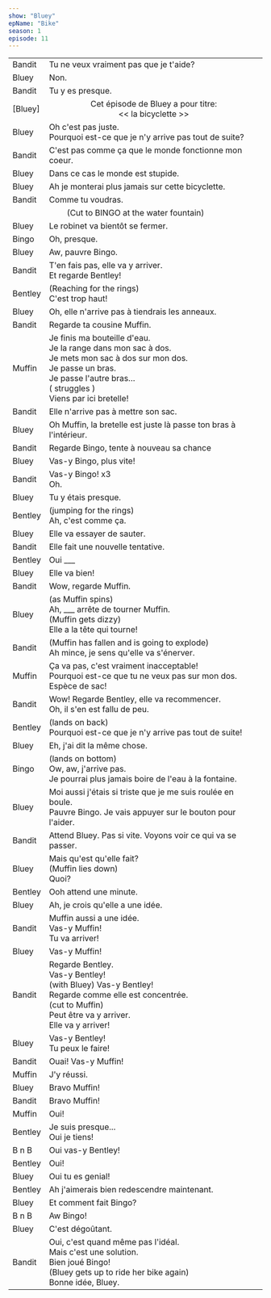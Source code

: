 ```yaml
---
show: "Bluey"
epName: "Bike"
season: 1
episode: 11
---
```


<table>
<tr>
    <td>Bandit</td>
    <td class="fr">Tu ne veux vraiment pas que je t'aide?</td>
</tr>

<tr>
    <td>Bluey</td>
    <td class="fr">Non.</td>
</tr>

<tr>
    <td> Bandit </td>
    <td class="fr"> Tu y es presque. </td>
</tr>

<tr>
    <td>[Bluey]</td>
    <td class="fr" style = "text-align: center">Cet épisode de Bluey a pour titre:<br><< la bicyclette >></td>
</tr>

<tr>
    <td> Bluey </td>
    <td class="fr"> Oh c'est pas juste. <br>
        Pourquoi est-ce que je n'y arrive pas tout de suite? 
    </td>
</tr>

<tr>
    <td> Bandit </td>
    <td> C'est pas comme ça que le monde fonctionne mon coeur. </td>
</tr>

<tr>
    <td> Bluey </td>
    <td> Dans ce cas le monde est stupide. </td>
</tr>

<tr>
    <td> Bluey </td>
    <td> Ah je monterai plus jamais sur cette bicyclette. </td>
</tr>

<tr>
    <td> Bandit </td>
    <td> Comme tu voudras. </td>
</tr>    

<tr>
    <td colspan="2" style="text-align: center">
    (Cut to BINGO at the water fountain) 
    </td>
</tr>    

<tr>
    <td> Bluey </td>
    <td> Le robinet va bientôt se fermer. </td>
</tr>    

<tr>
    <td> Bingo </td>
    <td> Oh, presque. </td>
</tr> 

<tr>
    <td> Bluey </td>
    <td> Aw, pauvre Bingo. </td>
</tr> 

<tr>
    <td> Bandit </td>
    <td> T'en fais pas, elle va y arriver. <br>
        Et regarde Bentley! </td>
</tr>    

<tr>
    <td> Bentley </td>
    <td> (Reaching for the rings) <br>
    C'est trop haut! </td>
</tr>    

<tr>
    <td> Bluey </td>
    <td> Oh, elle n'arrive pas à tiendrais les anneaux. </td>
</tr>    

<tr>
    <td> Bandit </td>
    <td> Regarde ta cousine Muffin. </td>
</tr>    

<tr>
    <td> Muffin </td>
    <td> Je finis ma bouteille d'eau. <br>
    Je la range dans mon sac à dos. <br>
    Je mets mon sac à dos sur mon dos. <br>
    Je passe un bras. <br>
    Je passe l'autre bras… <br>
    ( struggles ) <br>
    Viens par ici bretelle! 
    </td>
</tr>   

<tr>
    <td> Bandit </td>
    <td> Elle n'arrive pas à mettre son sac. </td>
</tr>

<tr>
    <td> Bluey </td>
    <td> Oh Muffin, la bretelle est juste là
    passe ton bras à l'intérieur. </td>
</tr>

<tr>
    <td> Bandit </td>
    <td> Regarde Bingo, tente à nouveau sa chance </td>
</tr>

<tr>
    <td> Bluey </td> 
    <td> Vas-y Bingo, plus vite! </td>
</tr>

<tr>
    <td> Bandit </td>
    <td> Vas-y Bingo! x3 <br>
        Oh. </td>
</tr>

<tr> 
    <td> Bluey </td>
    <td> Tu y étais presque.

<tr>
    <td> Bentley </td>
    <td> (jumping for the rings) <br>
    Ah, c'est comme ça. </td>
</tr>

<tr>
    <td> Bluey </td>
    <td> Elle va essayer de sauter. </td>
</tr>

<tr>
    <td> Bandit </td>
    <td> Elle fait une nouvelle tentative. </td>
</tr>

<tr>
    <td> Bentley </td>
    <td> Oui ___ </td>
</tr>

<tr>
    <td> Bluey </td>
    <td> Elle va bien! </td>
</tr>

<tr>
    <td> Bandit </td>
    <td> Wow, regarde Muffin. </td>
</tr>

<tr>
    <td> Bluey </td>
    <td> (as Muffin spins) <br> 
    Ah, ___ arrête de tourner Muffin. <br>
    (Muffin gets dizzy) <br>
    Elle a la tête qui tourne! </td>
</tr>

<tr> 
    <td> Bandit </td>
    <td> (Muffin has fallen and is going to explode) <br>
    Ah mince, je sens qu'elle va s'énerver. </td>
</tr>

<tr>
    <td> Muffin </td>
    <td> Ça va pas, c'est vraiment inacceptable! <br>
    Pourquoi est-ce que tu ne veux pas sur mon dos. <br>
    Espèce de sac! </td>
</tr>

<tr>
    <td> Bandit </td>
    <td> Wow! Regarde Bentley, elle va recommencer. <br>
    Oh, il s'en est fallu de peu. </td>
</tr>

<tr>
    <td> Bentley </td>
    <td> (lands on back) <br>
    Pourquoi est-ce que je n'y arrive pas tout de suite! </td>
</tr>

<tr>
    <td> Bluey </td>
    <td> Eh, j'ai dit la même chose. </td>
</tr>

<tr>
    <td> Bingo </td>
    <td> (lands on bottom) <br> 
    Ow, aw, j'arrive pas. <br>
    Je pourrai plus jamais boire de l'eau à la fontaine. </td>
</tr>

<tr>
    <td> Bluey </td>
    <td> Moi aussi j'étais si triste que je me suis roulée en boule. <br>
    Pauvre Bingo. Je vais appuyer sur le bouton pour l'aider.
    </td>
</tr>

<tr> 
    <td> Bandit </td> 
    <td> Attend Bluey. Pas si vite. Voyons voir ce qui va se passer. </td>
</tr>

<tr> 
    <td> Bluey </td>
    <td> Mais qu'est qu'elle fait? <br>
    (Muffin lies down) <br>
    Quoi? </td>
</tr>

<tr>
    <td> Bentley </td>
    <td> Ooh attend une minute. </td>
</tr>

<tr>
    <td> Bluey </td>
    <td> Ah, je crois qu'elle a une idée. </td>
</tr>

<tr>
    <td> Bandit </td>
    <td> Muffin aussi a une idée. <br>
    Vas-y Muffin! <br>
    Tu va arriver! </td>
</tr>

<tr>
    <td> Bluey </td>
    <td> Vas-y Muffin! </td>
</tr>

<tr>
    <td> Bandit </td>
    <td> Regarde Bentley. <br> 
    Vas-y Bentley! <br>
    (with Bluey) Vas-y Bentley! <br>
    Regarde comme elle est concentrée. <br>
    (cut to Muffin) <br>
    Peut être va y arriver. <br>
    Elle va y arriver!
    </td>
</tr>

<tr>
    <td> Bluey </td>
    <td> Vas-y Bentley! <br>
    Tu peux le faire! </td>
</tr>

<tr>
    <td> Bandit </td>
    <td> Ouai! Vas-y Muffin! </td>
</tr>

<tr>
    <td> Muffin </td>
    <td> J'y réussi. </td>
</tr>

<tr> 
    <td> Bluey </td>
    <td> Bravo Muffin! </td>
</tr>

<tr> 
    <td> Bandit </td>
    <td> Bravo Muffin! </td>
</tr>

<tr>
    <td> Muffin </td>
    <td> Oui! </td>
</tr>

<tr>
    <td> Bentley </td>
    <td> Je suis presque... <br> 
    Oui je tiens! </td>
</tr>

<tr>
    <td> B n B </td>
    <td> Oui vas-y Bentley! </td>
</tr>

<tr>
    <td> Bentley </td>
    <td> Oui! </td>
</tr>

<tr> 
    <td> Bluey </td>
    <td> Oui tu es genial! </td>
</tr>

<tr>
    <td> Bentley </td>
    <td> Ah j'aimerais bien redescendre maintenant. </td>
</tr>

<tr>
    <td> Bluey </td>
    <td> Et comment fait Bingo? </td>
</tr>

<tr>
    <td> B n B </td>
    <td> Aw Bingo! </td>
</tr>

<tr> 
    <td> Bluey </td>
    <td> C'est dégoûtant. </td>
</tr>

<tr> 
    <td> Bandit </td> 
    <td> Oui, c'est quand même pas l'idéal. <br>
    Mais c'est une solution. <br>
    Bien joué Bingo! <br>
    (Bluey gets up to ride her bike again) <br>
    Bonne idée, Bluey. </td>
</tr>